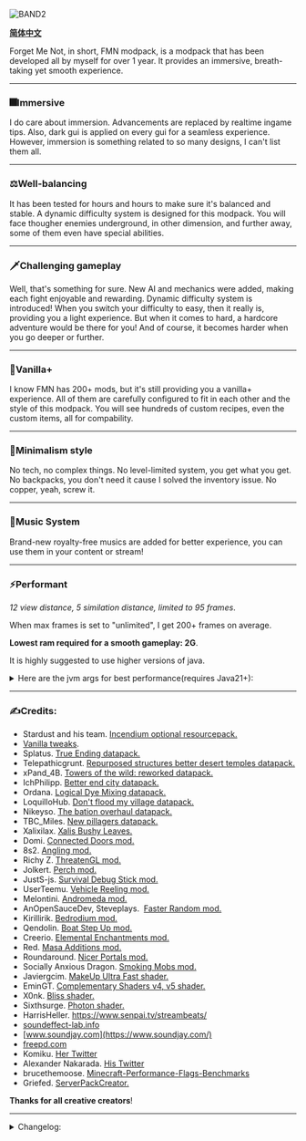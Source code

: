 ![BAND2](https://github.com/Rad586/Forget-Me-Not/assets/99306685/4bf45780-aa77-40ee-a769-95897a52e8e5)

[**简体中文**](./cn/README.md)

Forget Me Not, in short, FMN modpack, is a modpack that has been developed all by myself for over 1 year. It provides an immersive, breath-taking yet smooth experience. 

***
### **🎆Immersive**
I do care about immersion. Advancements are replaced by realtime ingame tips. Also, dark gui is applied on every gui for a seamless experience.
However, immersion is something related to so many designs, I can't list them all. 

***
### **⚖Well-balancing**
It has been tested for hours and hours to make sure it's balanced and stable. A dynamic difficulty system is designed for this modpack. You will face thougher enemies underground, in other dimension, and further away, some of them even have special abilities. 

***
### **🗡Challenging gameplay**
Well, that's something for sure. New AI and mechanics were added, making each fight enjoyable and rewarding. Dynamic difficulty system is introduced! When you switch your difficulty to easy, then it really is, providing you a light experience. But when it comes to hard, a hardcore adventure would be there for you! And of course, it becomes harder when you go deeper or further. 

***
### **🌿Vanilla+**
I know FMN has 200+ mods, but it's still providing you a vanilla+ experience. All of them are carefully configured to fit in each other and the style of this modpack. You will see hundreds of custom recipes, even the custom items, all for compability. 

***
### **🎨Minimalism style**
No tech, no complex things. No level-limited system, you get what you get. No backpacks, you don't need it cause I solved the inventory issue. No copper, yeah, screw it. 

***
### **🎵Music System**
Brand-new royalty-free musics are added for better experience, you can use them in your content or stream! 

***
### **⚡Performant**

_12 view distance, 5 similation distance, limited to 95 frames_. 

When max frames is set to "unlimited", I get 200+ frames on average. 

**Lowest ram required for a smooth gameplay: 2G**.

It is highly suggested to use higher versions of java. 
<details>
<summary>Here are the jvm args for best performance(requires Java21+): </summary>
**Allocates 6G by default, change xms and xmx to fit your own need**: 

`-Xms6G -Xmx6G -XX:+UnlockExperimentalVMOptions -XX:+UseShenandoahGC -XX:AllocatePrefetchStyle=1 -XX:ShenandoahGuaranteedGCInterval=1000000 -XX:+SegmentedCodeCache -XX:ReservedCodeCacheSize=188m -XX:NonProfiledCodeHeapSize=80m -XX:ProfiledCodeHeapSize=96m -XX:NonNMethodCodeHeapSize=12m -XX:MetaspaceSize=320m -XX:+AlwaysActAsServerClassMachine -XX:+AlwaysPreTouch -XX:+PerfDisableSharedMem -XX:+UseNUMA -XX:+UseNewLongLShift -XX:+UseVectorCmov -XX:+UseFastStosb -XX:-DontCompileHugeMethods -XX:+UseCompressedOops -XX:+UseCompressedClassPointers -XX:+UseLargePages -XX:+UseFastUnorderedTimeStamps -XX:+UseCriticalJavaThreadPriority`
</details>

***
### **✍Credits**: 
* Stardust and his team. [Incendium optional resourcepack.](https://modrinth.com/resourcepack/incendium-optional-resourcepack)
* [Vanilla tweaks](https://vanillatweaks.net/). 
* Splatus. [True Ending datapack.](https://modrinth.com/datapack/true-ending)
* Telepathicgrunt. [Repurposed structures better desert temples datapack.](https://modrinth.com/datapack/repurposed-structures-better-desert-temples-compat)
* xPand_4B. [Towers of the wild: reworked datapack.](https://modrinth.com/datapack/towers-of-the-wild-reworked)
* IchPhilipp. [Better end city datapack.](https://www.planetminecraft.com/data-pack/better-end-city-by-ichphilipp/)
* Ordana. [Logical Dye Mixing datapack.](https://modrinth.com/datapack/logical-dye-mixing)
* LoquilloHub. [Don't flood my village datapack.](https://modrinth.com/datapack/dfmv)
* Nikeyso. [The bation overhaul datapack.](https://modrinth.com/datapack/the-bastion-overhaul)
* TBC_Miles. [New pillagers datapack.](https://www.planetminecraft.com/data-pack/new-pillagers-better-structures/)
* Xalixilax. [Xalis Bushy Leaves.](https://modrinth.com/resourcepack/xalis-bushy-leaves)
* Domi. [Connected Doors mod.](https://modrinth.com/mod/connected-doors)
* 8s2. [Angling mod.](https://modrinth.com/mod/angling)
* Richy Z. [ThreatenGL mod.](https://github.com/Numelon-Softworks/ThreatenGL)
* Jolkert. [Perch mod.](https://modrinth.com/mod/perch/version/1.0.0-1.19.2)
* JustS-js. [Survival Debug Stick mod.](https://modrinth.com/mod/survival-debug-stick)
* UserTeemu. [Vehicle Reeling mod.](https://modrinth.com/mod/vehicle-reeling/versions)
* Melontini. [Andromeda mod.](https://modrinth.com/mod/andromeda)
* AnOpenSauceDev, Steveplays.  [Faster Random mod.](https://modrinth.com/mod/faster-random)
* Kirillirik. [Bedrodium mod.](https://modrinth.com/mod/bedrodium)
* Qendolin. [Boat Step Up mod.](https://modrinth.com/mod/boatstepup)
* Creerio. [Elemental Enchantments mod.](https://modrinth.com/mod/elemental-enchantments)
* Red. [Masa Additions mod.](https://modrinth.com/mod/masaadditions)
* Roundaround. [Nicer Portals mod.](https://modrinth.com/mod/nicer-portals)
* Socially Anxious Dragon. [Smoking Mobs mod.](https://modrinth.com/mod/smoking_mobs)
* Javiergcim. [MakeUp Ultra Fast shader.](https://modrinth.com/shader/makeup-ultra-fast-shaders)
* EminGT. [Complementary Shaders v4, v5 shader.](https://modrinth.com/shader/complementary-unbound)
* X0nk. [Bliss shader.](https://modrinth.com/shader/bliss-shader)
* Sixthsurge. [Photon shader.](https://github.com/sixthsurge/photon?tab=MIT-1-ov-file)
* HarrisHeller. https://www.senpai.tv/streambeats/
* [soundeffect-lab.info](https://soundeffect-lab.info/)
* [www.soundjay.com](https://www.soundjay.com/)
* [freepd.com](https://freepd.com/)
* Komiku. [Her Twitter](https://twitter.com/RrrrroseAzerty)
* Alexander Nakarada. [His Twitter](https://twitter.com/thenakarada)
* brucethemoose. [Minecraft-Performance-Flags-Benchmarks](https://github.com/brucethemoose/Minecraft-Performance-Flags-Benchmarks)
* Griefed. [ServerPackCreator.](https://serverpackcreator.de/#/)

**Thanks for all creative creators**! 

***
<details>
<summary>Changelog: </summary>


### **2.11.0hf**
  - New types of monster will spawn after you entered the nether and defeat the dragon(kjs)! Added Twilight Forest(for its mobs, not the dimension), EnderZoology and Elemental Creepers.
  - Added a command to toggle entity player kill check(kjs). Replaced datapack some approach to LootJS. Added LootJS.
  - Implemented sitting by campfire(kjs), idea from Prunoideae(https://discord.com/channels/303440391124942858/1296026113042026496).
  - Implemented sticky torch(kjs), replacing Throwable Torch mod.
  - Implemented throwable slimeballs(kjs), idea and partial code from MikhailTapio(https://www.curseforge.com/minecraft/mc-mods/throwableslimeball). The permission of code use was approved.
  - Now you can place carpets, pressure plates on any side of block. Added Additional Placements.
  - Use Ctrl + V to paste items on blocks! Added IPLA.
  - Added explosive arrows and hook arrows(kjs). Explosive arrows helps breaking end crystals, hook arrows introduces a new way to quick travel.
  - Implemented accurate double slab breaking(kjs), replacing Klee Slabs mod. idea and partial code from Mango is Me!(https://discord.com/channels/303440391124942858/1048591172165189632/threads/1162917542625542294). Klee Slabs can't be automatically included in manifest.json, so I made my own one.
  - Implemented direct dying(kjs), replacing Colorize.
  - Implemented auto planting(kjs). Should reduce some load in extreme cases.
  - Implemented cobweb torching(kjs), idea from g66ol3eb5u (https://discord.com/channels/303440391124942858/1048591172165189632/threads/1287822838212071544).
  - Implemented fire starter(kjs), you can use torch and soul torch to light up campfires.
  - Implemented craft slabs to blocks(kjs), partial code from Lady Lexxie Black (https://discord.com/channels/303440391124942858/1060221802380546109).
  - Enchanted books has durability of 20 now! Unbreaking provides a chance to not consume the durability, and mending may gain back durability on hitting target.
  - Refactored magic, recovery pearl, and falling star script(kjs), they will spawn as projectile now.
  - Copper related blocks are replaced by similar blocks(kjs). Replacing the old approach that overrides structure file.
  - Remove swift sneak, soul speed and immobilize effect for performance reason(kjs).
  - Made villages in CTOV smaller.
  - Fixed villager unwilling to trade in some open areas(kjs).
  - Fixed crashes related to getting server on client(kjs).
  - Fixed enchantment crashes in multiplayer(kjs).
  - Advancements will be removed automatically via Crunchy Crunchy Advancements. Also added Log Begone, Log Cleaner and Advancements Debug.
  - Moved most tip scripts to clientside(kjs), reduces load on server.
  - Fixed log spam related to persistentData(kjs).
  - Fixed pigs having friendly fire protection(kjs).
  - Players won't get bad omen effect before entering the nether(kjs).
  - Playing in hardcore automatically activates nether stage(kjs).
  - Tear them apart! You can tear some items into their material(kjs). A step forward easier inventory management.
  - You will get a bundle on day 4(kjs).
  - Simplified drops of crops in Farmers' Delight.
  - Thrown dyes being able to dye wools.
  - Reduced cooldown for important tips(kjs).
  - Amethyst feather and enchanted golden feather are much more common in tower chests.
  - Slightly increased the separation of villages.
  - Now using EntityJS to change attribute of player(kjs).
  - Fixed thrown acaia sapling saying "1" and "2" on hitting block.
  - Recovery compass will come with vanishing curse, and it won't be given if you already had one(kjs). Also, removed crafting recipe of it.
  - Tried fixing creeper explosion damaging terrain(kjs).
  - Changed implementation of flame effect(kjs).
  - Implemented shocking effect in a faster way(kjs).
  - Added a cooldown to check if villager is trapped, in case of spam clicking(kjs).
  - Banned flower field endermen.
  - Reduced volume of vanilla music.
  - Slightly increased interval of musics.
  - Hid some uncraftable items in EMI.
  - Translated shader styles, and added a new profile of shader for potato computers.
  - Replaced Limited Spawners with Spawner Control.
  - Added Just Spawn Me There.
  - Added CobClear.
  - Updated ModernFix.
  - Updated ImmediatelyFast.
  - Updated EMI.

### **2.10.0hf**
  - Villagers will unride on trade.
  - Fixed a crash related to Illager Expansion.
  - Removed Enhanced Celestial since it's no longer needed and slow.

### **2.10.0**
  - Max chunk tick distance has been set to 3 for better performance.
  - Reduced follow range of zaps for better performance.
  - Increased reach distance of weapons.
  - Brought back bountiful underground(kjs)! Now there're ores that actually flee from player!
  - Added a command to toggle death penalty(kjs).
  - Removed super bloodmoon event(kjs).
  - Introducing a new way to gain max health, no more pressure on farming! Now you can craft soul stars into soul remnant(kjs)! As an item, you can easily share it with your friends! Removed Spice of Fabric.
  - Unified meat into meat and poultry(kjs). Adjusted loot tables.
  - Food from farmer's delight now gives unique effects(kjs). For those who loves cooking, there's a new way to be powerful!
  - Added Wall Jump and Coyote Time mod. Enjoy climbing and parkouring!
  - Portal conversion(kjs)! Throw items into portal, and see how they respond!
  - Villagers will refuse to trade if they feel trapped(kjs).
  - Victims of mob farms will become "ghosts"(kjs)!
  - Added dyed leaves! You can use dyes and leaves to craft dyed leaves(kjs)!
  - Added golden cudgel, you can get it from getting direct hit by falling stars(kjs).
  - Added leaf carpets that can be dyed(kjs)!
  - Implemented beloved right click pickup(kjs).
  - Goat horns have special abilities now(kjs).
  - Spiders may place spider web on hurting target(kjs).
  - Animals will panic if there's a lightning nearby(kjs).
  - Fireworks can make player that equipped with elytra start fall flying(kjs).
  - Redstone ores will appear in desert and "a special biome"!
  - There won't be curse of vanishing and curse of binding on crown of scarlet now.
  - You can shear leather armors back into leathers now(kjs)!
  - Greatsword of blood have custom right click ability now(kjs).
  - Breaking wither rose gives you wither effect shortly(kjs).
  - Inferno and snowwhisper now select entity regardless of passable blocks(kjs).
  - Level up sound won't be triggered by magic(kjs).
  - Magic can be blocked with shield(kjs).
  - Changed invincible effect implementation(kjs).
  - Fireballs will disappear after 30s(kjs).
  - Projectiles on fire will show a fire trail(kjs).
  - Projectiles extinguish when in ground(kjs).
  - Added a fancy particle ring on firework launch(kjs).
  - Fixed weapon with custom enchantment attacking non-living entity crashing the game(kjs).
  - Fixed value declaring in some scripts(kjs).
  - Fixed released fish being able to duplicate xp(kjs).
  - Curse of destined death enchantment will clear purity effect for balancing reason(kjs).
  - Priority of heart of demon is now lower than medallion(kjs).
  - Fixed released fish being stuck in wall(kjs).
  - Fixed entity death tip(kjs).
  - Implemented min fall distance, replacing the mod(kjs).
  - Monsters that can evolute will instantly evolute on thunder hit(kjs).
  - Moved more scripts into entity modification events for better performance(kjs).
  - Refactored temperature script, now it's more stable and performant(kjs).
  - Refactored recipe scripts(kjs), it looks much cleaner now(kjs).
  - Eye of ender glow script is much faster now(kjs).
  - Used a faster, and more accurate way to implement speed related effects(kjs).
  - Changed the way purity effect works(kjs).
  - Added more daily tips(kjs).
  - Added tips for medallion of undying and portal conversion(kjs).
  - Increased show time of tips(3s → 8s).
  - Removed NiftyCarts.
  - Updated ImmediatelyFast.
  - Updated EMI.
  - Updated Fabrication.

### **2.9.0hf2**
  - Fixed magic damage calculation(kjs).
  - Fixed half heart protection(kjs).
  - Fixed fish script(kjs).
  - Fixed throttle function being messed up by time commands(kjs).
  - Increased hostile mob spawn interval.
  - Added Better Block Sounds.

### **2.9.0hf**
  - Fixed mounted mob rider spawn(kjs).
  - Evoluted mob will keep their weapon, they might use bow now(kjs).
  - Deleted Auditory since it causes crash.

### **2.9.0**
  - Added magic system through enchantment book(kjs). Right click an enchanted book to cast magic within it, at the cost of your xp!
  - Added falling stars(kjs). Falling star only spawns at night, it generates ores, but may also come with some foes.
  - Fixed and improved temperature mechanic(kjs).
  - Fixed timeout for bloodmoon event(kjs).
  - Optimized entity spawn trys.
  - Optimized entity hurt/death/spawn scripts(kjs).
  - Mounted mobs may spawn after ender dragon was killed(kjs)!
  - Nearby monsters will path find to player's death point(kjs).
  - Motion of projectiles now scales with owner's motion(kjs). Idea from 1.21.
  - Temporarily removed "bountiful underground" feature(kjs) since it's buggy.
  - Better implemented "eye of ender glows"(kjs).
  - Fixed missing worm texture.
  - Tips should got shown for much longer now(kjs).
  - Added tip for oak sapling.
  - Added EntityJS and its dependency.
  - Updated ImmediatelyFast.
  - Updated Servercore.
  - Updated ThreatenGL.
  - Updated EMI.

### **2.8.0 hf**
  - Disabled leaves' random tick for better performance(kjs). Won't affect leaf decay.
  - More entities are leashable now. Added fish on a leash.
  - Doors deal more knockback.
  - Being hit by silverfish damages your main hand item(kjs).
  - Skeletons wont target magma cubes.
  - Moss carpets are replaceable now.
  - Gui scale is 4 by default, as it's designed for.

### **2.8.0**
  - Added biome temperature system(kjs). Of course it includes nether biomes.
  - Mobs can now kill slimes/magma cubes/villagers/players to evolve themselves(kjs).
  - Bountiful underground(kjs)! These ores are moving!?
  - New optimized way of applying mining fatigue(kjs).
  - New underground dungeons to explore thanks to epic dungeons mod!
  - New enchantment: curse of abyss(kjs)! It increases your damage based on how many curse types are on your armors!
  - Dispensers can use enderpearls now(kjs).
  - Neat tooltip animations thanks to updated andromeda mod!
  - Fixed crash related to takes a pillage.
  - Disabled canyon generation.
  - Decreased spawnrate of axolotl, less calculations.
  - Illagers with sai now can only block up to 7 damage.
  - Made all "very rare" enchantments untradeable(kjs).
  - Eating glow berries now triggers on hit effect of glowing(kjs).
  - Fixed shocking compatible with sweeping(kjs).
  - Fixed pigs spawning in caves(wrong spelling of mob).
  - Moved constants into their module(kjs).
  - Increased extra drop of deepslate diamond ore.
  - Changed all cave fog colors to black.
  - Brought back hold to attack.
  - Added waxable coral.
  - Updated e4mc.
  - Updated faster random.
  - Updated emi.

### **2.7.1**
  - Added threadengl as it's mentioned in 2.7.0.
  - Fixed crash when applying enchantment in anvil.
  - Replaced show me what you got with this is what u need, preventing potential crashes.
  - Fixed wheel recipe.
  - Implemented up we go, firework can lift entities now(kjs).
  - Changed the way a wandering trader is being highlighted(kjs).
  - Optimized particle spawning in kjs.
  - Added beautiful tnts.
  - Updated bad optimizations.
  - Updated immediately fast.
  - Updated furnace boost.
  - Updated appleskin.
  - Updated farmers delight.
  - Updated servercore.
  - Updated fabric language kotlin.
  - Updated boat break fix.
  - Updated emi.

### **2.7.0**
  - Brewing revolusion! Added 66 potion effects with their recipes(kjs)! Be aware, witches may throw these potions towards you(kjs)!
  - More enchantments! Added 28 new enchantments(kjs)! Some curses are useful, sometimes...
  - Pillagers, vindicators, piglins, piglin brutes may use different weapons with special abilities(kjs)!
  - (Not yet but promised)Added threatengl, which brings explosive client performance boost.
  - Option presets thanks to options profile mod!
  - Refactored scripts for twice, now it should be much more performant(kjs).
  - Rethought, and improved combat experience. Now you can deal damage instantly, and attack faster(of course with a bit lower damage). Also, "hold to attack" was banned for the new "click to attack" experience.
  - Added icterine. Though I disabled almost all advancement, there're still some to keep incendium working.
  - Added geckolib armor compat. I doubt if this will boost performance...
  - Reverted terrain height modification in tectonic.
  - New item: medallion of undying(kjs)! A nether-only version of totem of undying, can be crafted with gold blocks!
  - Not-new weapon(forgot to list in 2.5.0): snowwhisper! It's a katana which can perform special combinations of attack based on sprint/courch/mid-air! Killing strays may drop this weapon.
  - New weapon: inferno! It's a staff with the ability to summon fireballs! Shift+right click to merge all small fireballs into a big one; right click to shoot a single fireball! Killing husks may drop this weapon.
  - New item: heart of demon! It revives you... or not? Dropped by wither or wither skeletons!
  - Vanilla bug fixed: end-to-overworld travel will NOT clear your potion effects now, besides jump boost and slow falling(kjs).
  - Vanilla bug fixed: player re-loggin will NOT reset the amplifier of potion effects now(kjs).
  - Tried fixing NaN health bug on player(kjs).
  - Someone forgot to add a recipe for gold keys and void keys, now they can be crafted, I promise.
  - Replaced mysterious bundle with the one in andromeda. It's funny to throw them everywhere.
  - Replaced dismount on hurt feature with the one in andromeda.
  - Implemented some creeper mechanics(kjs), disabled mob griefing gamerule and removed health blast.
  - Replaced wither skeleton skulls with skeleton skulls in outposts in nether.
  - Rebalanced loot in underground structures of terralith, also nuked copper there. You can't hide from me <evil laugh>.
  - Drowns will spawn in the pools of caves now.
  - You may encounter illusioner disguised pillager! The pillager is sus(kjs)...
  - Killing player for 3 times heals ender dragon by 50% of its max health(kjs). Enderdragon, I've come to bargain...what?
  - Increased damage of enderdragon by about 1.3x. *evil laugh*
  - Being killed by ender dragon decreases your max health by 1 in total(kjs).
  - Fixed the health of ender dragon being null on last hit(kjs).
  - Eye of ender will glow after being dropped(kjs).
  - Removed "no slime block fall damage" feature(kjs).
  - Implemented item toss, removed droplight and its dependencies(kjs).
  - Updated zh_cn translation.
  - Moved options.txt to kubejs/config folder, now it won't override user configs(kjs).
  - Red nether bricks now drops nether bricks if mined without silk touch.
  - Dropping into the void of end will teleport you back to the surface, at the cost of 6 hearts.
  - Pre-loads nether and end to avoid teleportation lags on the first time(kjs).
  - You won't spawn on mountains now.
  - Removed entity culling.
  - Removed nullscape.
  - Removed spoorn bounty mobs.
  - Removed spark. Why I'm always forgetting about this...
  - Removed arrow entity loop drop.
  - Removed remove kjs default lang.
  - Removed health blast.
  - Added morejs.
  - Added stoneworks. More blocks for builders!
  - Added texels paintings.
  - Added show me what you got.
  - Added back fuel info.
  - Added back shulker loader.
  - Updated modernfix.
  - Updated immediately fast.
  - Updated faster random.
  - Updated bad optimizations.
  - Updated kubejs.
  - Updated emi.
  - Updated fancy menu.
  - Updated fabrication.

### **2.5.0**
  - Entity AI optimizations thanks to mobtimizations!
  - Overhauled end biomes thanks to nullscape! Also comes with new implementions of gravity in end(kjs)!
  - Optimized world generation. It might stutter a bit(since the chunk is loading too fast) on launch, but it should be fine shortly. Capped chunk builder thread to 2 so there will be less lag spikes. Basicly, it's about less, and less fancy features, and two less layers of noises.
  - Updated faster random. Worldgen should be faster now, though you may face some inconsistencies in old worlds.
  - Rewrote scripts, some would be much faster now, some get much better readability(kjs).
  - Overhauled enchanting system. Anvil's cap has been set to 50, but you won't get cursed for enchanting too much.
  - Vaster landscape!
  - Progressive bosses mod has been replaced by be style wither and true ending now. Enjoy the boss fight!
  - Now you can toggle auto pickup! Small, but revolutionary.
  - Deduplicated some feature and structure generation to make worldgen faster and more consistent.
  - Fixed end to overworld teleportation trggering respawn scripts(kjs).
  - Mob attacks may inflict you with special effects! That's what we need to make those mobs more "special"!
  - Fixed time command messing up the blood moon event(kjs).
  - When having glowing effect, being hit makes nearby monsters target you(kjs).
  - Reduced lag spikes in shattered savanna and dark forests.
  - Replaced structure essentials with async locator.
  - Better configured servercore so there will be less lag spikes.
  - Tiny optimization to piglins.
  - Creepers may cause area effect cloud on explosion(kjs).
  - Pillagers may shoot firework rockets, even blow their goat horn(kjs)!
  - Candle-like flower placing behavior thanks to flower patch! Also made these flowers generate in world!
  - Fancier swamp thanks to swampier swamps! Also, like newer versions of Minecraft, skeletons that shoot poisonous arrows will spawn in swamps!
  - Now there won't be incompabilities with world map mods(kjs).
  - New tower varients thanks to myself and totw modded! You can take my structures to your modpack, I'm just too lazy to make a seperate datapack.
  - New structures thanks to hopo better ruined portals! Some of them are burried underground, but I made them generate on the surface lol. Also coming with some balance tweaks.
  - New transportation method, carts! You can pull it yourself, or a horse!
  - New transportation method, amethyst feather(kjs)! It grants you the ability to glide for a short time!
  - You can't break guarded chests now(but you can still bomb them or use a hopper).
  - You can't use pearls in water now(kjs)!
  - Parrots won't get off for falling! Also, if you have a parrot on shoulder, you are immune to fall damage(kjs). Added perge.
  - You can use debug stick in survival mode with limited function now. Added survival debug stick.
  - Tiny storage thanks to andromeda! Now you can store items in crafting slots, just like those good ol' days!
  - Backported wolves thanks to backported wolves mod!
  - Now you can only have 3 wolves(kjs).
  - The arrow used to kill the entity drops itself. Added arrow entity loot drop.
  - Ruined portals chests have a low chance to summon cursed armor! Be aware, these creatures(or armor sets?) are from the nether, they can break blocks!
  - Now you can place ladder without supporting blocks! Added lengthy ladders.
  - Now you can crouch to hit villager guards. Also, hitting iron golems and villagers requires crouching too(kjs).
  - Added vehicle reeling.
  - Implemented torch hit in a genius way. Removed torch hit.
  - Fixed pets not being full health after tamed(kjs).
  - Fixed loot tables of living things mod.
  - Fixed fake weakness effect caused by creeper explosion(kjs).
  - Mobs leave boat/minecart when hurt by player(kjs).
  - Getting hit underwater lowers your air level(kjs).
  - Players can avoid insta-death once for every 6 days(kjs).
  - Tamed entities won't die from *some* damage sources(kjs).
  - Villager trades won't reset now, but keep in mind that their trade won't reset on workstation change! Also balanced villager trade.
  - Attacking iron golem or snow golem with matching tool deals extra damage(kjs).
  - Holding a shield when on fire damages it(kjs).
  - Disabled charged creeper spawning.
  - Nuked allays(for performance).
  - Enabled magnets(andromeda).
  - Death dropped items won't despawn now(kjs).
  - Implemented manually dismount(kjs). Removed this boat is mine.
  - Implemented bed benefits(kjs). Removed bed benefits.
  - Capped max milk bucket stack size to 4.
  - No fall damage on slime blocks anyway(kjs)!
  - Right-clickable recovery compass and clock(kjs).
  - Disabled tempting villagers using emerald blocks(for performance).
  - Removed combat enchantments(for performance).
  - Some animals won't despawn now, enjoy farming!
  - Changed spread type and salt of some structures.
  - Nuked copper in illagers' jungle fort and villagers' ship.
  - Corrected those dumb misspells("dialouge") in the lang file of kubejs(kjs).
  - Sorted server scripts(kjs).
  - Tooltip for spawners and debug stick(kjs).
  - Added kubejs additions.
  - Other things I forgot or too lazy to list.
  - Removed environmental creepers. It's function has been implemented in majrusz's difficulty.
  - Removed dragon fight. It causes crashes during the dragon fight.
  - Removed glow inc sac, it's function has been implemented in unaverage tweaks.
  - Removed custom speed, it's causing some rare crash.
  - Updated tectonic.
  - Updated andromeda.
  - Updated unaverage tweaks.
  - Updated fabrication.
  - Updated modernfix.
  - Updated immediately fast.
  - Updated bad optimizations.
  - Updated emi x2.
  - Updated fancymenu x3.
  - Updated library mods: fabric language kotlin, architectury, cupboard, konkrete and rhino.
  - Updated fabric loader.

### **2.3.0**
  - Monsters' great fight back!Pillagers may use firerockets(for once), mob groups may appear, creepers have explode dmg reduction, and have a chance to carry debuffs, evokers may use their totem, undead armys would appear if you killed too many of their fellows.After slaying the ender dragon, monsters would be even more deadly.Added majruszs difficulty.
  - Many-many blocks now has roughness and flexibility, though the variation is hard to notice, but you'll find it more exciting to explore the world!
  - New enchantments thanks to majruszs enchantments!
  - Implemented limited lives mod using kjs.Removed limited lives.
  - Fixed super blood moon related stuffs.
  - Nuked glow squids.Use glowstone dust instead!
  - More netherite staffs will be in chests of nether structures.
  - Nerfed dragon weapon and armors.
  - Banned explode and soul devourer enchantment.
  - Added loots for ocelots, frogs, alleys, foxes and bees.
  - Slightly highered secret chest mimic chance.
  - Better loading screen transition.
  - Text tip addon for anvil.
  - Tip for the first time you left click a waystone and killed a iron golem.
  - Disabled ravager death animation for compability.
  - Fixed target dummy item name not translated.
  - Updated modernfix.
  - Updated emi.
  - Updated fancymenu x2.
  - Updated fmndis.

### **2.2.1**
//Some essential fixes.
  - Fixed a crash relating to takes a pillage.
  - Serverpack is useable now lol.
  - Fixed format error relating to end island enderman.
  - Several optimizations to reduce lag spikes.
  - Brought back bad optimizations.
  - Optimized startup scripts for a bit.
  - Fixed the game not using system language by default.
  - Updated fancymenu, should fix a bunch of tiny visual glitches.Ported all UI custimizations to fit the new version.
  - Changed the criteria of triggering item pickup tip.
  - Disabled glass bottle throwing.
  - Added seamless loading screen.
  - Tip for first broken log.
  - Temporally removed progressive bosses for compability.
  - Brought back universal enchants.
  - Banned spider armor.
  - Reduced leaf drops.
  - Items dropped on death now have glowing effect.
  - Removed custom splash screen.
  - Removed remove reload screen.

### **2.2.0**
//Now we've reached the sweet point where chunk loading fast and fps being stable.
  - Fixed a crash relating to mcda.
  - Fixed a crash caused by villager config.
  - Optimizations for quicker chunk response.
  - Replaced smooth boot with stutter fix since it's more efficient.
  - Script optimization.
  - Disabled leaf slow for better performance.
  - Removed FMNS(terrarian slimes).I've had enough with those wierd hitboxs.
  - Disabled water bubble and lava fire jet effects for better performance.
  - Nerfed mending by introducing levels to it.
  - Increased damage of zombies and skeletons in hard difficulty.Increased health of creepers in hard difficulty.
  - Lowered chance of getting diamonds in small blimp.
  - Reduced the amount of ender pearls needed to crafting recovery pearls.
  - Stronger zombie villagers.
  - Now you can scrol through bundle.Added bundle scroll.
  - You can put fishes back into the water now!
  - Enhanced mountain generation!Updated tectonic.
  - Tip notice sound and tip in the loading screen.
  - Changed salt and seperation of large structures so they won't generate next to mid structures(hopefully).
  - Added presence footsteps.Disabled auditory block sounds.Pretty chill.
  - Offhand shields are hidden when not used.Added shield disruptor.
  - Spiced up jumping and moving(forward and backward) camera.Added camera overhaul.
  - Changed the timing the recovery compass is given.
  - Fixed tool select and use sound.
  - Better enchantment description for impaling.
  - Fixed chest tip.
  - Added tips for redstones and torches.
  - Removed underwater particles.
  - Increased opacity of rain.
  - Removed universal enchants for compability.
  - Replaced armorful with wolves with armor for better performance.
  - Removed tumbleweed for better performance.
  - No monsters will spawn on skylands now.Enjoy the scene.
  - Removed mes.
  - Removed fish on leash.
  - Updated emi x2.
  - Updated fabrication.
  - Updated harvest with ease.
  - Updated enchant tweaker.

### **2.1.2**
  - Pitch variants for ambient sound effects!
  - New illagers thanks to it takes a pillage mod!
  - Reworked recovery pearl.
  - Fancier ender dragon fight thanks to true ending datapack.
  - Overhauled hunger regen system, like what combat test does.Added good oi' regen.
  - New structures to explore!Added dungeons arise seven seas.
  - End structures won't spawn on end main island now.
  - Changed to use player stage instead of persistent data, should avoid death reset.
  - Illagers may wear armors now.Replaced wolves with armor with armorful.
  - New slime machanics and animations thanks to luna slimes mod.
  - Disabled amethyst growing.It should be a rare resource, not something easily farmable.
  - Fixed player startup script running on server side.
  - Removed natural regen for wolves and iron golems.
  - A stage cleaner to avoid too much things stored in player data.
  - Insta-break gracefully!Added relaxed instabreak, of course along with a tip.
  - 20+ health points now displays in one line.Added colorful hearts.
  - Added tumbleweeds!
  - Added new end structures.Added mes.
  - Brought back custom villager trades.
  - Reduced pillager follow range.
  - Greatly reduced quartz in chests.
  - Better slime hit effect.
  - Fixed ender dragon tip.
  - New tips for: obsidian, grass, horse, llama, wolf, amethyst clusters.
  - Made gui physic unable to trigger.Some players are complaining about this feature, so here we go.
  - You won't spawn in ocean biomes now.
  - Silenced some ambient soundfx and the dumb guardian curse sound.
  - Added bad optimizations, hopefully bringing some performance boost.
  - Added unaverage tweaks.
  - Added randomized default fireworks.Happy new year!
  - Updated andromeda x2.This time coming up with bundle and bricking particles, lockpick sounds and so much more.You'll like it.
  - Updated modernfix x2.
  - Updated emi.
  - Updated fabrication x3.
  - Updated go fish.
  - Removed piglin safety(function overlapped).
  - Removed better hidden chat(no longer needed).
  - Removed eldritch mobs.
  - Removed spark.It's for testing purpose only.

### **2.1.1**
  - Undead curse is now incompatible with dark curse.
  - Golden keys can be smelted or blasted now.
  - Added a tip about crafting golden keys and rabbit hide.
  - Moved crafting table tooltip to a ingame tip.
  - Fixed boat/minecart not useable.

### **2.1.0**
  - Replaced guide with realtime ingame tips.
  - Implemented all background things via kubejs.Removed ftbquests and its dependencies.This took some time but it's all worth.
  - Reintroduced vanilla music into the modpack!43 new musics!
  - Added a lovely tip button for smithing table, anvil, crafting table, and disenchanter.
  - Fixed a rare ender pearl crash.
  - Fixed a xp duplicate method.Be aware of the combination of binding curse + bag of soul!
  - Chests are now guarded by monsters!However, you can craft golden key to unlock them anyway. 
  - Zombie mobs can spawn with or pickup items and throw them!They might be dumb, but they will find their way.
  - Tooltips for crafting table and enchanting table.
  - Lowered chance of getting unique weapons from piglin brutes.
  - Highered attack dmg of skeletons.*Stand by*
  - Retextured dye bottle, now it looks vanilla.
  - Added tooltip for difficulty selection button.
  - Added tip on first respawn, first broken stone, first broken deepslate iron ore, first eaten food, first picked up soul star, first hit zombie, first hit skeleton, first hit creeper, first hit creeper, first hit slime(or magma cube), first hit villager guard...You will know them in game.
  - Ghasts explode on death, haha.New death animations for them, too.
  - Adult zombie villagers are much stronger now, however, baby zombie villagers won't attack you.Also lowered chance of villager convertion.
  - Lowered guardian movement speed.
  - Removed upper iron ore in mountain biomes.
  - Fixed oak boat name.It's the one and only.
  - Fixed item frame render.Somehow I turned it off.
  - Enchanted golden feathers may appear in tower chests now.
  - Reduced bed explosion power.
  - Nerfed hatchet.
  - Removed llama steeds.It's function is already implemented in tweakeroo.
  - Removed oxidized copper things in ruined town.
  - Updated andromeda x2.
  - Updated waystone.
  - Updated fabrication.
  - Updated fabric api.

### **2.0.0**
  - Boss musics and credit musics are back! 
  - Lowered ender dragon natural regen and fire ball attack strength.
  - Capped evolving enchantment from 5 to 2.
  - Fixed netherite greathammer and spear upgrade recipe.
  - Fixed soul star recipe.
  - Tried nuking copper ores again...
  - Reduced follow range of end island enderman.
  - Updated MakeUp shader, no black screen now.
  - Now incompatible with world map mods.Stop teleporting.
  - Several gamerule optimizations.
  - Updated recipe essentials.
  - Updated EMI x2.
  - Updated Harvest with ease.
  - Updated fabication.
  - Updated BOMD.
  - Updated modernfix.

### **2.0.0b**
//Take a deep breath in the nature and enjoy the future of Forget Me Not modpack.
  - Gorgeous terrain generation and ambient sounds.
  - More variety of structures and better structure set.
  - Game version changed to 1.19.2.
  - More balanced.
  - Better optimized.
  - Less mods.

### **1.3.3**
  - Added new musics! Those are all from Komiku, an amazing artist! 
  - Added translate key to guide. One guide for multiple languages! 
  - Overhauled default item enchantments. 
  - Updated enchantment group. 
  - Added audio engine tweak. Hopefully it's a fix to the bug relating to sound pool. 
  - Disabled guard offhand items. Hopefully a fix to those rare giant lag spikes. 
  - Ranged attacks can bypass invulnerability frame now. Made multishot not compatible with infinity, power and void shot. Ranged mobs are stronger now. 
  - Longer death item despawn time(20min). 
  - Cleaned up some kubejs code. 
  - Updated translation for MC dungeon weapons. 
  - Disabled levitation shot. With levitation shot Ⅲ, you can literally fly. 
  - Lowered required mob kills in super blood moon. 
  - Added the bastion overhaul. 
  - Made ladders on regular waystone tower go straight to the top. 
  - Phantoms can't fly through walls now. 
  - Replaced raw gold blocks in desert monument with deepslate gold ores. 
  - Reduced nether ore size. Mining in nether is op, giving player too much experience. 
  - Breaking your own waystone now only drops a soul star. However, you would receive one more soul star at the first time. 
  - Turned the dolphin riders in undead private ship to guardian riders. 
  - Added no more underwater dismount. Now there're really guardian riders. 
  - Monsters in shiraz palace won't drop armors. Wither skeleton in shiraz palace are replaced by normal skeletons, they now have punch bows. 
  - Disabled zero gravity enchantment. 
  - Lowered overworld monuments generation rate. 
  - Made scorched mines generate in icy biomes. 
  - Made waystone teleportation cost always 1. 
  - Reduced burned zombie spawn weight and count in toxic heap. Reduced follow range of burned zombies. 
  - Reduced pillager follow range. 
  - Deleted the unforceload function. 
  - Removed FMND. Extracted dimensions in mining dimensions as a datapack. 
  - Enchanting tables now won't need a book to craft. No book, just 100% magic. 
  - Changed max entity view distance for projectiles to 80 so they won't look glitchy when the simulation distance is low. 
  - Removed seperated leaves. It somehow makes bushes in jungle bald. 
  - Highered load priority of fmn tweaks. 
  - Cleaned up FMN custimization and Localization, maybe making the game launch faster. 
  - Reduced spawner check range, improved performance for a little. 
  - Throwable bowls and glowstone dusts. 
  - Made startup message being sent on action bar. 
  - Made tooltip in mcdw and mcda darker, enhancing readability. 
  - Changed lunar event message from chat to hot bar. 
  - Removed aquatictorches. 

### **1.3.2**
  - Fixed a giant lag spike happening in raid. Disabled evoker and vindicator death animation. 
  - Increased min height to take fall damage. Added minfalldistance. 
  - Fixed sand layer texture. Updated FMNIW. 
  - Fixed a experience duplication method. Disabled reverse soul crystal crafting. 
  - Translated travelers' maps. 
  - Right click the bell to highlight raiders for 10 min. 
  - Replaced the copper blocks in ice tower and castle with varients of prismarines. 
  - Iron golems and cats can walk on powder snow now(sounds weired), also immune to freeze damage. 
  - Disabled shark and whale spawning. We don't need those big spining creatures underwater. 
  - Increased movement speed of vindicators. 
  - Tweaked loot tables in icy biomes. 
  - Nerfed speed modifer in dungeon armors. Nerded snow armor set. 
  - Disabled reckless enchantment. Too bold in early game whilst being op in end game. 
  - Reduced death item spread. Now you won't be a item firework anymore. 
  - Reduced loot in shiraz palace and scorched mines. 
  - Prevented player from hurting guard villagers(however, you can still irritate them using flint and steel). You won't want to fight them, trust me. 
  - Players drop more exp on death. 
  - Hunger acts as if the difficulty is noamal. 
  - Set the teleportation level cost cap to 2. 
  - Nerfed cackling broom. Disabled cackling broom crafting recipe. 
  - Tweaked anvil recycle recipe. 
  - Increased crop stack size to 72. 
  - Removed diamond stack limit. 
  - Increased durability of armors that guards wear. 
  - Disabled desert ruin generation. 
  - Reduced pricky pear spawn rate. 
  - Removed copper in terralith's loot tables. 
  - Updated effect of golden feather. There's a tiny levitation! 
  - Increased bundle despawn timeout. 
  - Updated death animation for new added animals. 
  - Removed sand layer loot table. 
  - Removed leather drop in inquisitor's loots. 
  - Updated modernfix. 
  - Removed error recipe messages in log. 
  - Updated structure essentials. 
  - Cleared unused textures for faster launching. Updated FMN animals. Updated FMND. 
  - Updated FTB Quests. 
  - Removed whereisit. I don't think there're that many new items added in this modpack. 
  - Removed fabric shield lib. 

### **1.3.1-hotfix**
  - Greatsword of blood can drop by piglin brutes now. I forgot... 
  - Fixed day and night cycle. 

### **1.3.1**
//Better late than never. 
  - Updated biome tags, improving compability. 
  - Rolled back the health bar render type to only bar. 
  - Added crown of scarlet and greatsword of blood. Piglin brutes have a chance to drop them. 
  - Tweaked carrot mode curve. 
  - Replaced immersive weathering with FMNIW, improving performance. 
  - Added Yungs Better End Island. 
  - Disabled auto planting feature in andromeda cuz there's already saplanting mod. 
  - Rolled back verison of seperate leaves. It's 1 tick faster, hooray! 
  - Removes all force loaded chunks on logging in, improving performance. 
  - Fixed gold nugget and gold ingot smelting and blasting recipe. 
  - Removed Sundown Syndrome. It's broken somehow. 
  - Disabled mob rendering in spawners cuz it's causing visual glitches with shader, also, a lag spike. 
  - Fixed iron armor wrong shift-placement in smithing table. Tweaked plate armor recipe. 
  - Villager guards, reindeers, lammergeier, horned sheep and all kinds of sheeps, chickens, rabbitsnow can walk on powder snow and immune to freeze damage. 
  - Throwable glass bottles. That's what all we need. 
  - Now you can pick up chests(while keeping it's content) using minecart thanks to andromeda. 
  - Halved ender dragon HOTV. 
  - Lowered spoorn bounty mob spawn rate. 
  - Lowered spawn weight of lammergeiers. 
  - Tweaked bundle recipe. It's painful to chase these rabbits. 
  - Leather boots now have feather fallingⅠ naturally. 
  - Fixed rhino loot table. 
  - Lowered lava slime spawn rate. 
  - Nerfed baby frostbitten zombies, burned zombies and husks. 
  - Nerfed blue slimes. 
  - Added goat pelt to wool recipe. Goats can drop mutton now. 
  - Glacial hunter may drop ruggled climbing gear armors now. 
  - Cleared all recipe advancements. 
  - Replaced deepslate redstones in scarlet mountains with crimson hyphae. 
  - Dark gui for adding waypoint gui in advanced compass. 
  - Smithing tables can be mined by pickaxes now. Smokers can be mined by axes now. 
  - Changed enchanted hit and critical hit particle. 
  - Slightly changed the texture of golden feather and guard villager's helmet. 
  - Disabled physic compat of bliss shader. It's compatible already. 
  - Removed improved stations. Hey, is anyone really using these? 
  - Removed YDM's weapon master. 
  - Removed kiwi, it's for testing purpose. 

### **1.3.0**
//It's all the small things that matters. 
  - Fixed carrot mode. I didn't really noticed that until I start cooking and gain no extra hearts. 
  - Tagged crafting. No more log spams, better compability, more reasonable. There's still some failed-to-parse recipe caused by other mods, but they're not important. 
  - Unique equipments for guard villagers! Guards won't eat forever now. 
  - Changed tooltip of armors in mcda. Now it matches the armor set bonus. 
  - Fixed mob spawning in certain biomes. Now there won't be just slimes or pigs in several biomes. There were some duplicated keys and misspelled IDs. Sorry! If there's still any issue like this, plz report on the issue tracker. 
  - Overhauled drops of knife-killed animals. 
  - Removed spoorn bounty weapons for balancing reasons. 
  - Fixed dimension lock for day 100 not working in modded dimensions. 
  - Updated guide. Added "Sundown Syndrome". 
  - Banned enchantment in mining dimensions mod. Replaced mining dimensions with FMND. 
  - Fixed delayed damage receiving after long-time playing I guess. 
  - Fixed wolf and iron golem HOTV. 
  - Added meat slice(and it's eating animation) in compat of farmers delight. 
  - Fixed C2ME ore rate log spam. 
  - Replaced no recipe book with nerb, improving performance. 
  - Disabled amethyst golem spawning. Originally it may spawn in boulders in taiga...
  - Added Narrus Yeetus. Removed rebind narrator. Improved game launching speed, I guess. 
  - Added removee2jworldgen. 
  - Iron lightning rod, not copper lightning rod lol. 
  - Added golden feather in replace of slow falling potions. 
  - Slightly highered death punishment. 
  - Fixed loot table of frost crates. 
  - Changed tooltip of soul stars. 
  - Craftable waystones. 
  - Added condition "killed_by_player" in most entity loot tables. 
  - No elite ender dragons and withers. 
  - Disabled lobber zombie spawning. 
  - Reduced max health of ghasts in the nether. 
  - Nerfed zombified piglin babies. 
  - Highered loot chance of dungeon weapons, while lowered loot chance of simply swords. 
  - Sentries in pipe line now may drop ender eye. 
  - Dune blaze now may drop blaze powder and gold ingots. 
  - Removed ropes in chests from abandoned mineshaft. 
  - Removed redstones in barrels of undead private ship. 
  - Removed redstones in better strongholds. 
  - Added back ravagers in raiders. 
  - Scorpions can now spawn in jungles now. 
  - Added spawn cost for whales. 
  - Expanded stone crafting materials. 
  - Reduced vulture and lammergeier follow range. 
  - Reduced movement speed of water creature and axolotl. 
  - Player startup message. 
  - Updated on-hit particle for more mobs. 
  - Fixed pricky pear recipe. 
  - Disabled health increase of animals in living things and earth to java mobs. 
  - Certain minor fixes. 
  - Weaponized doors. 
  - Updated redirector. 
  - Updated the impossible library. 
  - Updated FTB teams. 
  - Added complementary v5. 
  - Added Bliss. 

### **1.2.3**
  - Removed ravager from patrols. 
  - Fixed spawn rate of monsters in rotten creatures. Originally it's config doesn't works... 
  - Disabled speedster and sprinter ability. 
  - Lowered vein mining hunger cost. 
  - Highered chance of amethyst golem spawning in geodes. 
  - Added a rate for quartz to drop. 
  - Reduced drop count of lapis ores. 
  - Banned salt water eel and nautilus. 
  - Highered movement speed of piglin beast and vindicator. 
  - Nerfed guard villagers in hard difficulty. 
  - Slightly lowered skeleton health in hard difficulty. 
  - Changed light, lapis, creeper, ocean, totem, blazing, draconic, cheese, icy heart aspect recipe. 
  - Tweaked anvil recycle recipe. 
  - Banned enchanted golden apple crafting. 
  - Removed copper ore in windswept spires. 
  - Removed redstones in lich tower chest. 
  - Lowered CIT check rate to gain back some performance. 
  - Replaced some textures in advanced compass, hopefully it would improve render performance. 
  - Guard villagers now won't have iron great sword as their weapon. 
  - Added fish no stuck. 
  - New death animation for iron golems. 
  - Changed lapis animation on enchanting table so they won't look confusing(like normal drops). 
  - Tweaked magic fire animation. 
  - Updated translation for JEI. 
  - Updated Living Things. 
  - Changed some textures and descriptions in illager invasion mod to fit in the modpack. 

### **1.2.2**
  - Fixed an experience duplication method. Disabled soul crystal stacking. 
  - Difficulty based boss attributes and dimensional monster attributes. 
  - Time based monster attributes(starting at day 40). 
  - Added Just Enough Farmers Recipes. How could I forget it... 
  - Added redirectionor. Updated redirectionor. 
  - Disabled phantom spawning if player didn't sleep for long. 
  - Fixed recipe couldn't be shifted to workbench. Removed visual workbench. 
  - Extended fps reduce timeout. 
  - Highered death punishment. 
  - Lowered extra slime loot chance. 
  - Nerfed baby hoglins. 
  - Rolled back attributes of burned zombie. 
  - Disabled freezing enchantment. 
  - Lowered unique loot table(simply swords) weight. 
  - Lowered burned spawn weight in crimson forest. 
  - Tweaked fishing loots. 
  - Lowered diamond fish weight. 
  - Added Logical Dye Mixing datapack. 
  - Disabled redstone ore spawning in better mineshafts. 
  - Disabled witch redstone drop. 
  - Disabled pillager emerald drop. 
  - Dark gui for easy anvils. 
  - Added translation for colorize. 
  - Neater item tags. 
  - Updated modren fix. 
  - Updated Illager Invasion. 
  - Updated fabrication x3. 
  - Updated separated leaves x2. 

### **1.2.1**
//1.2.1 mainly focuses on bug fixes and performance improvement. 
  - Fixed waystones not generating on nether towers and end towers. 
  - Players in the end dimension can fall through the void to the overworld. 
  - Added servercore. Removed get it together drops. 
  - Fixed lanterns being water logged in structures. Removed Lanterns Belong On Walls. 
  - Removed project: save the pets. 
  - Removed sneaky curses. 
  - Removed extended armor bars. 
  - Disabled monster berserk and duplicator ability. 
  - Disabled bone spider, seahorse and mantaray spawn. 
  - Disabled mud lake generation. 
  - Added separated leaves. 
  - Removed experience bottle as disenchanting catalyzer. Added soul star to experience bottle recipe. 
  - Removed ravager from raider list. No elite ravagers. 
  - Expanded entitiy list that count to the kills of soul star dropping. 
  - Tweaked mummy spawn biome so they won't spawn on beaches. 
  - Removed redstones in vanilla structure chests. 
  - Disabled boulder zombie spawn. 
  - Disabled fire protection enchantment on items. 
  - Nerfed nameless blade and resolutet tempest knife. 
  - Lowered burned zombie health. 
  - Slightly reduced burned zombie group size in crimson forest and soul sand valley. 
  - Removed renegade armor recipe. 
  - Added eating animation for heart aspects. 
  - Neater block break particles. 
  - Tweaked meat texture to fit in vanilla style. 
  - Tweaked pumpkin blur, now it's more like a pair of sunglasses. 

### **1.2.0**
  - New dimensions added. 
  - New biome specific mobs and their varients added. 
  - Bedrocks are replaced by obsidians. 
  - Updated dimension music. 
  - Balanced boss fight. 
  - Updated guide. 
  - Disabled trillium generation. Removed herb. 
  - Now chopping mode doesn't need an axe or your bare hand. 
  - Now skulls won't drop from animals in better animals plus mod. 
  - Fixed item frame. Removed Click Through. 
  - No elite bosses. 
  - Disabled regen ability of elite mobs. 
  - Disabled copper ore generation in old growth spruce taiga. 
  - Highered guardian ability chance. 
  - More iron level weapons. 
  - Now knifes in farmers delight mod are seen as matching tool to break grass(and obtain wheat seeds). 
  - Updated Modern Fix.  
  - Updated Andromeda. 
  - Updated IlmusuEnchantments. 
  - Updated Fabric Language Kotlin. 
  - Tweaked entity view distance. 
  - Updated e4mc. 

### **1.1.1**
  - Fixed mimic rate. 
  - Fixed mount hud. 
  - Fixed shovel breaking speed. 
  - Mitigated death punishment. 
  - No elite terrarian slimes, zombie&skeleton lackey and scrab. 
  - Dune blazes won't drop redstone now. 
  - Disabled illagers in illager invasion mod rendering on compass. 
  - Reduced terrarian slime spawn rate. 
  - Slightly lowered chest spawn rate. 
  - Disabled indirect torch hit. 
  - Patchouli books now can't be crafted. 
  - Updated Modernfix. 
  - Updated IllagerInvasion. Disabled invoker's boss bar. 
  - Updated IlmusuEnchantments. 
  - More effective loyalty trident returning from void. 
  - Secretly updated guide. 
  - Removed Super Duper Vanilla cause my custom color scheme kinda sucks. 

### **1.1.0**
  - Terrarian slimes won't attack player from that far away. Finally! 
  - Added unique boss loots. 
  - Fixed several loot tables so there won't be missing items or enchanted books acan't be used. 
  - Overhauled structure generation. 
  - Better boss fight. 
  - Custom villager trades. 
  - Custom piglin trades. 
  - Enderman now can use ender pearl. 
  - Readded and updated UniversalEnchants. 
  - Added BetterTridents. 
  - Updated guide. 
  - Reduced mob health in blood moon. 
  - Mitigated death punishment. 
  - Fixed several biome spawners. 
  - Reduced enchantment stone drop rate. 
  - No elite endermites and silverfishes.
  - Villager discount cap set to 60%. 
  - Updated IlmusuEnchantments, now config options are valid. 
  - Deduplicate some enchantments. 
  - Less monsters in sakura valley and sakura grove. 
  - Piglins now can be distract with more items. 
  - More hero of the village gifts. 
  - Redstones now won't be in chests. 
  - Cobblestones now can be crafted into stone buttons and pressure plates. 
  - Zombie lackey won't drop copper ingots now. 
  - Dyes now can be thrown to dye more things. 
  - Throwable anvils. 
  - Updated Andromeda. It's an amazing mod. 
  - Updated PuzzlesLib. 
  - Removed AxesAreWeapons. 
  - Reduced mob block break interval. 
  - Changed the look of experience bar for a lil bit. 
  - Removed ItemBlacklist. I forgot to delete it. 
  - No plant model offset, perfect. 
  - Grass now looks shorter. 
  - Removed FPS-Monitor. 
  - Removed Naiy. 
  - Updated Balm. 

### **1.0.1**
  - Balanced lava slime spawn rate in nether. 
  - Fixed a crash happening during dragon fight. 

### **1.0.0**
  - Added back some mods, now they are approved in the non-curseforge mod list. 
  - Fixed consistent error chat message. 
  - Added 100 days goal. 
  - Added EasyAnvils. 
  - Added livingThings. 
  - Added IllagerInvasion. 
  - Added UniversalBoneMeal. 
  - Added LeavesBeGone. 
  - Added BetterSafeBed. 
  - Updated IlmusuEnchantments.
  - Updated AxesAreWeapons. 
  - Updated MouseWheelie. 
  - Updated PuzzlesLib. 
  - Removed Chunky. 
  - Removed IllagerExpansion. 
  - Removed MonstersInTheCloset. 
  - Removed AnvilFix. 
  - Temporarily removed UniversalEnchants. 
  - Nerfed ghasts. 
  - Added death animation for some mobs. 
  - Updated guide. 
  - Fireproof for more netherite-made items.
  - Updated BetterEnchantBook config. 
  - Removed Herobrine
</details>
